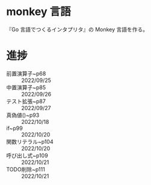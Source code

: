 # monkey 言語

『Go 言語でつくるインタプリタ』の Monkey 言語を作る。

# 進捗

<dt>前置演算子~p68</dt>  
<dd>2022/09/25</dd>
<dt>中置演算子~p85</dt>
<dd>2022/09/26</dt>
<dt>テスト拡張~p87</dt>
<dd>2022/09/27</dt>
<dt>真偽値()~p93</dt>
<dd>2022/10/18</dt>
<dt>if~p99</dt>
<dd>2022/10/20</dt>
<dt>関数リテラル~p104</dt>
<dd>2022/10/20</dt>
<dt>呼び出し式~p109</dt>
<dd>2022/10/21</dt>
<dt>TODO削除~p111</dt>
<dd>2022/10/21</dt>

